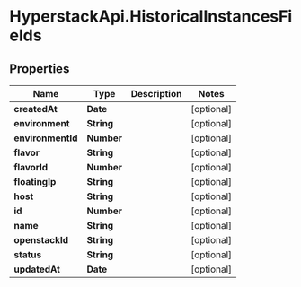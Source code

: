 # HyperstackApi.HistoricalInstancesFields

## Properties

Name | Type | Description | Notes
------------ | ------------- | ------------- | -------------
**createdAt** | **Date** |  | [optional] 
**environment** | **String** |  | [optional] 
**environmentId** | **Number** |  | [optional] 
**flavor** | **String** |  | [optional] 
**flavorId** | **Number** |  | [optional] 
**floatingIp** | **String** |  | [optional] 
**host** | **String** |  | [optional] 
**id** | **Number** |  | [optional] 
**name** | **String** |  | [optional] 
**openstackId** | **String** |  | [optional] 
**status** | **String** |  | [optional] 
**updatedAt** | **Date** |  | [optional] 


